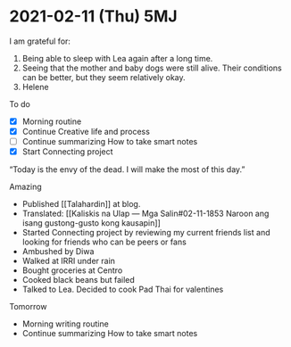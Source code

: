 # 2021-02-11 (Thu) 5MJ

I am grateful for:

1. Being able to sleep with Lea again after a long time.
2. Seeing that the mother and baby dogs were still alive. Their conditions can be better, but they seem relatively okay.
3. Helene

To do

- [x] Morning routine
- [x] Continue Creative life and process
- [ ] Continue summarizing How to take smart notes
- [x] Start Connecting project

“Today is the envy of the dead. I will make the most of this day.”

Amazing

- Published [[Talahardin]] at blog.
- Translated: [[Kaliskis na Ulap — Mga Salin#02-11-1853 Naroon ang isang gustong-gusto kong kausapin]]
- Started Connecting project by reviewing my current friends list and looking for friends who can be peers or fans
- Ambushed by Diwa
- Walked at IRRI under rain
- Bought groceries at Centro
- Cooked black beans but failed
- Talked to Lea. Decided to cook Pad Thai for valentines

Tomorrow

- Morning writing routine
- Continue summarizing How to take smart notes


